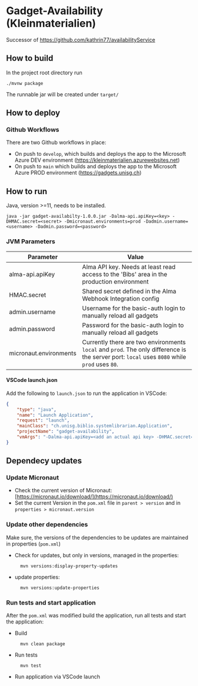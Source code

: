 # Gadget-Availability (Kleinmaterialien)
Successor of https://github.com/kathrin77/availabilityService

## How to build
In the project root directory run
```
./mvnw package
```
The runnable jar will be created under `target/`

## How to deploy
### Github Workflows
There are two Github workflows in place:
* On push to `develop`, which builds and deploys the app to the Microsoft Azure DEV environment (https://kleinmaterialien.azurewebsites.net)
* On push to `main` which builds and deploys the app to the Microsoft Azure PROD environment (https://gadgets.unisg.ch)

## How to run
Java, version >=11, needs to be installed.
```
java -jar gadget-availabilty-1.0.0.jar -Dalma-api.apiKey=<key> -DHMAC.secret=<secret> -Dmicronaut.environments=prod -Dadmin.username=<username> -Dadmin.password=<password>
```
### JVM Parameters
| Parameter              | Value                                                                                                                                        |
| ---------------------- | -------------------------------------------------------------------------------------------------------------------------------------------- |
| alma-api.apiKey        | Alma API key. Needs at least read access to the 'Bibs' area in the production environment                                                    |
| HMAC.secret            | Shared secret defined in the Alma Webhook Integration config                                                                                 |
| admin.username         | Username for the basic-auth login to manually reload all gadgets                                                                             |
| admin.password         | Password for the basic-auth login to manually reload all gadgets                                                                             |
| micronaut.environments | Currently there are two environments `local` and `prod`. The only difference is the server port: `local` uses `8080` while `prod` uses `80`. |

#### VSCode launch.json
Add the following to `launch.json` to run the application in VSCode:
```json
{
	"type": "java",
	"name": "Launch Application",
	"request": "launch",
	"mainClass": "ch.unisg.biblio.systemlibrarian.Application",
	"projectName": "gadget-availability",
	"vmArgs": "-Dalma-api.apiKey=<add an actual api key> -DHMAC.secret=1234 -Dmicronaut.environments=local -Dadmin.username=admin -Dadmin.password=password"
}
```

## Dependecy updates
### Update Micronaut
* Check the current version of Micronaut: [https://micronaut.io/download/](https://micronaut.io/download/)
* Set the current Version in the `pom.xml` file in `parent > version` and in `properties > micronaut.version`

### Update other dependencies
Make sure, the versions of the dependencies to be updates are maintained in properties (`pom.xml`)
* Check for updates, but only in versions, managed in the properties:

		mvn versions:display-property-updates

* update properties:

		mvn versions:update-properties

### Run tests and start application
After the `pom.xml` was modified build the application, run all tests and start the application:
* Build

		mvn clean package

* Run tests

		mvn test

* Run application via VSCode launch
